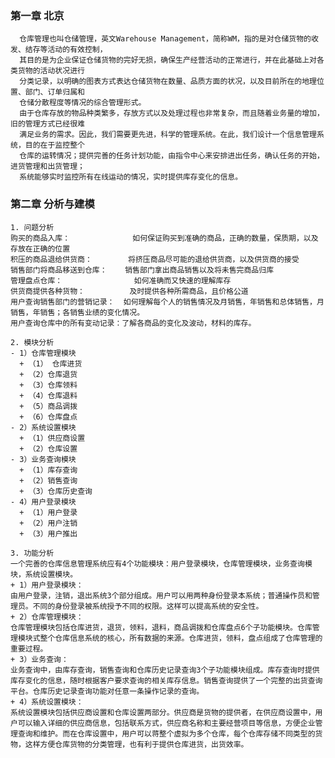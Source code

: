 ### 第一章 北京
      仓库管理也叫仓储管理，英文Warehouse Management，简称WM，指的是对仓储货物的收发、结存等活动的有效控制，
      其目的是为企业保证仓储货物的完好无损，确保生产经营活动的正常进行，并在此基础上对各类货物的活动状况进行
      分类记录，以明确的图表方式表达仓储货物在数量、品质方面的状况，以及目前所在的地理位置、部门、订单归属和
      仓储分散程度等情况的综合管理形式。
      由于仓库存放的物品种类繁多，存放方式以及处理过程也非常复杂，而且随着业务量的增加，旧的管理方式已经很难
      满足业务的需求。因此，我们需要更先进，科学的管理系统。在此，我们设计一个信息管理系统，目的在于监控整个
      仓库的运转情况；提供完善的任务计划功能，由指令中心来安排进出任务，确认任务的开始，进货管理和出货管理；
      系统能够实时监控所有在线运动的情况，实时提供库存变化的信息。
### 第二章 分析与建模
    1. 问题分析
    购买的商品入库：              如何保证购买到准确的商品，正确的数量，保质期，以及存放在正确的位置
    积压的商品退给供货商：        将挤压商品尽可能的退给供货商，以及供货商的接受
    销售部门将商品移送到仓库：    销售部门拿出商品销售以及将未售完商品归库
    管理盘点仓库：                如何准确而又快速的理解库存
    供货商提供各种货物：          及时提供各种所需商品，且价格公道
    用户查询销售部门的营销记录：  如何理解每个人的销售情况及月销售，年销售和总体销售，月销售，年销售；各销售业绩的变化情况。
    用户查询仓库中的所有变动记录：了解各商品的变化及波动，材料的库存。

    2. 模块分析
    - 1）仓库管理模块
      + （1） 仓库进货
      + （2）仓库退货
      + （3）仓库领料
      + （4）仓库退料
      + （5）商品调拨
      + （6）仓库盘点
    - 2）系统设置模块
      + （1）供应商设置
      + （2）仓库设置
    - 3）业务查询模块
      + （1）库存查询
      + （2）销售查询
      + （3）仓库历史查询
    - 4）用户登录模块
      + （1）用户登录
      + （2）用户注销
      + （3）用户推出

    3. 功能分析
    一个完善的仓库信息管理系统应有4个功能模块：用户登录模块，仓库管理模块，业务查询模块，系统设置模块。
    + 1）用户登录模块：
    由用户登录，注销，退出系统3个部分组成。用户可以用两种身份登录本系统；普通操作员和管理员。不同的身份登录被系统授予不同的权限。这样可以提高系统的安全性。
    + 2）仓库管理模块：
    仓库管理模块包括仓库进货，退货，领料，退料，商品调拨和仓库盘点6个子功能模块。仓库管理模块式整个仓库信息系统的核心，所有数据的来源。仓库进货，领料，盘点组成了仓库管理的重要过程。
    + 3）业务查询：
    业务查询中，由库存查询，销售查询和仓库历史记录查询3个子功能模块组成。库存查询时提供库存变化的信息，随时根据客户要求查询的相关库存信息。销售查询提供了一个完整的出货查询平台。仓库历史记录查询功能对任意一条操作记录的查询。
    + 4）系统设置模块：
    系统设置模块包括供应商设置和仓库设置两部分。供应商是货物的提供者，在供应商设置中，用户可以输入详细的供应商信息，包括联系方式，供应商名称和主要经营项目等信息，方便企业管理查询和维护。而在仓库设置中，用户可以蒋整个虚拟为多个仓库，每个仓库存储不同类型的货物，这样方便仓库货物的分类管理，也有利于提供仓库进货，出货效率。

